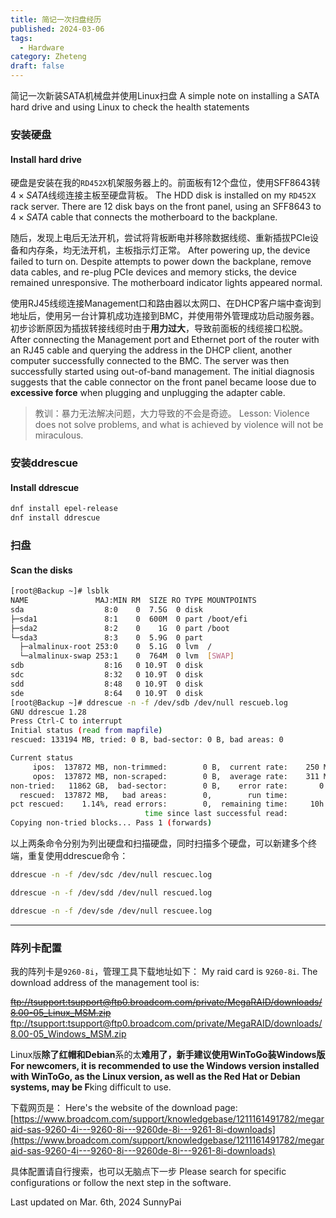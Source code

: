 ```yaml
---
title: 简记一次扫盘经历
published: 2024-03-06
tags:
  - Hardware
category: Zheteng
draft: false
---
```


简记一次新装SATA机械盘并使用Linux扫盘
A simple note on installing a SATA hard drive and using Linux to check the health statements

### 安装硬盘
#### Install hard drive

硬盘是安装在我的`RD452X`机架服务器上的。前面板有12个盘位，使用SFF8643转$4 \times SATA$线缆连接主板至硬盘背板。
The HDD disk is installed on my `RD452X` rack server. There are 12 disk bays on the front panel, using an SFF8643 to $4 \times SATA$ cable that connects the motherboard to the backplane.

随后，发现上电后无法开机，尝试将背板断电并移除数据线缆、重新插拔PCIe设备和内存条，均无法开机，主板指示灯正常。
After powering up, the device failed to turn on. Despite attempts to power down the backplane, remove data cables, and re-plug PCIe devices and memory sticks, the device remained unresponsive. The motherboard indicator lights appeared normal.

使用RJ45线缆连接Management口和路由器以太网口、在DHCP客户端中查询到地址后，使用另一台计算机成功连接到BMC，并使用带外管理成功启动服务器。初步诊断原因为插拔转接线缆时由于**用力过大**，导致前面板的线缆接口松脱。
After connecting the Management port and Ethernet port of the router with an RJ45 cable and querying the address in the DHCP client, another computer successfully connected to the BMC. The server was then successfully started using out-of-band management. The initial diagnosis suggests that the cable connector on the front panel became loose due to **excessive force** when plugging and unplugging the adapter cable.

> 教训：暴力无法解决问题，大力导致的不会是奇迹。
> Lesson: Violence does not solve problems, and what is achieved by violence will not be miraculous.

### 安装ddrescue
#### Install ddrescue

```bash
dnf install epel-release
dnf install ddrescue
```

### 扫盘
#### Scan the disks

```bash
[root@Backup ~]# lsblk
NAME               MAJ:MIN RM  SIZE RO TYPE MOUNTPOINTS
sda                  8:0    0  7.5G  0 disk
├─sda1               8:1    0  600M  0 part /boot/efi
├─sda2               8:2    0    1G  0 part /boot
└─sda3               8:3    0  5.9G  0 part
  ├─almalinux-root 253:0    0  5.1G  0 lvm  /
  └─almalinux-swap 253:1    0  764M  0 lvm  [SWAP]
sdb                  8:16   0 10.9T  0 disk
sdc                  8:32   0 10.9T  0 disk
sdd                  8:48   0 10.9T  0 disk
sde                  8:64   0 10.9T  0 disk
[root@Backup ~]# ddrescue -n -f /dev/sdb /dev/null rescueb.log
GNU ddrescue 1.28
Press Ctrl-C to interrupt
Initial status (read from mapfile)
rescued: 133194 MB, tried: 0 B, bad-sector: 0 B, bad areas: 0

Current status
     ipos:  137872 MB, non-trimmed:        0 B,  current rate:    250 MB/s
     opos:  137872 MB, non-scraped:        0 B,  average rate:    311 MB/s
non-tried:   11862 GB,  bad-sector:        0 B,    error rate:       0 B/s
  rescued:  137872 MB,   bad areas:        0,        run time:         15s
pct rescued:    1.14%, read errors:        0,  remaining time:     10h 33m
                              time since last successful read:          0s
Copying non-tried blocks... Pass 1 (forwards)
```

以上两条命令分别为列出硬盘和扫描硬盘，同时扫描多个硬盘，可以新建多个终端，重复使用ddrescue命令：

```bash
ddrescue -n -f /dev/sdc /dev/null rescuec.log
```

```bash
ddrescue -n -f /dev/sdd /dev/null rescued.log
```

```bash
ddrescue -n -f /dev/sde /dev/null rescuee.log
```

---

### 阵列卡配置

我的阵列卡是`9260-8i`，管理工具下载地址如下：
My raid card is `9260-8i`. The download address of the management tool is:

[~~ftp://tsupport:tsupport@ftp0.broadcom.com/private/MegaRAID/downloads/8.00-05_Linux_MSM.zip~~](ftp://tsupport:tsupport@ftp0.broadcom.com/private/MegaRAID/downloads/8.00-05_Linux_MSM.zip)
[ftp://tsupport:tsupport@ftp0.broadcom.com/private/MegaRAID/downloads/8.00-05_Windows_MSM.zip](ftp://tsupport:tsupport@ftp0.broadcom.com/private/MegaRAID/downloads/8.00-05_Windows_MSM.zip)

Linux版**除了红帽和Debian**系的太**难用了，新手建议使用WinToGo装Windows版
For newcomers, it is recommended to use the Windows version installed with WinToGo, as the Linux version, as well as the **Red Hat or Debian** systems, may be F**king difficult to use.

下载网页是：
Here's the website of the download page:
[https://www.broadcom.com/support/knowledgebase/1211161491782/megaraid-sas-9260-4i---9260-8i---9260de-8i---9261-8i-downloads](https://www.broadcom.com/support/knowledgebase/1211161491782/megaraid-sas-9260-4i---9260-8i---9260de-8i---9261-8i-downloads)

具体配置请自行搜索，也可以无脑点下一步
Please search for specific configurations or follow the next step in the software.

Last updated on Mar. 6th, 2024
SunnyPai
